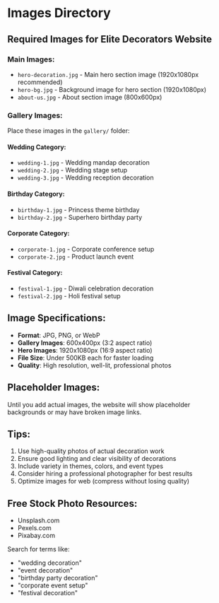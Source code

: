 # Images Directory

## Required Images for Elite Decorators Website

### Main Images:
- `hero-decoration.jpg` - Main hero section image (1920x1080px recommended)
- `hero-bg.jpg` - Background image for hero section (1920x1080px)
- `about-us.jpg` - About section image (800x600px)

### Gallery Images:
Place these images in the `gallery/` folder:

#### Wedding Category:
- `wedding-1.jpg` - Wedding mandap decoration
- `wedding-2.jpg` - Wedding stage setup
- `wedding-3.jpg` - Wedding reception decoration

#### Birthday Category:
- `birthday-1.jpg` - Princess theme birthday
- `birthday-2.jpg` - Superhero birthday party

#### Corporate Category:
- `corporate-1.jpg` - Corporate conference setup
- `corporate-2.jpg` - Product launch event

#### Festival Category:
- `festival-1.jpg` - Diwali celebration decoration
- `festival-2.jpg` - Holi festival setup

## Image Specifications:
- **Format**: JPG, PNG, or WebP
- **Gallery Images**: 600x400px (3:2 aspect ratio)
- **Hero Images**: 1920x1080px (16:9 aspect ratio)
- **File Size**: Under 500KB each for faster loading
- **Quality**: High resolution, well-lit, professional photos

## Placeholder Images:
Until you add actual images, the website will show placeholder backgrounds or may have broken image links.

## Tips:
1. Use high-quality photos of actual decoration work
2. Ensure good lighting and clear visibility of decorations
3. Include variety in themes, colors, and event types
4. Consider hiring a professional photographer for best results
5. Optimize images for web (compress without losing quality)

## Free Stock Photo Resources:
- Unsplash.com
- Pexels.com
- Pixabay.com

Search for terms like:
- "wedding decoration"
- "event decoration"
- "birthday party decoration"
- "corporate event setup"
- "festival decoration"